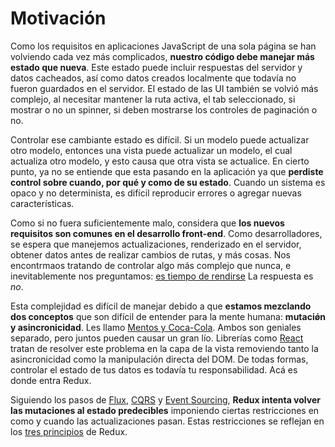 # Motivación

Como los requisitos en aplicaciones JavaScript de una sola página se han volviendo cada vez más complicados, **nuestro código debe manejar más estado que nueva**. Este estado puede incluir respuestas del servidor y datos cacheados, así como datos creados localmente que todavía no fueron guardados en el servidor. El estado de las UI también se volvió más complejo, al necesitar mantener la ruta activa, el tab seleccionado, si mostrar o no un spinner, si deben mostrarse los controles de paginación o no.

Controlar ese cambiante estado es difícil. Si un modelo puede actualizar otro modelo, entonces una vista puede actualizar un modelo, el cual actualiza otro modelo, y esto causa que otra vista se actualice. En cierto punto, ya no se entiende que esta pasando en la aplicación ya que **perdiste control sobre cuando, por qué y como de su estado**. Cuando un sistema es opaco y no determinista, es difícil reproducir errores o agregar nuevas características.

Como si no fuera suficientemente malo, considera que **los nuevos requisitos son comunes en el desarrollo front-end**. Como desarrolladores, se espera que manejemos actualizaciones, renderizado en el servidor, obtener datos antes de realizar cambios de rutas, y más cosas. Nos encontrmaos tratando de controlar algo más complejo que nunca, e inevitablemente nos preguntamos: [es tiempo de rendirse](http://www.quirksmode.org/blog/archives/2015/07/stop_pushing_th.html) La respuesta es _no_.

Esta complejidad es difícil de manejar debido a que **estamos mezclando dos conceptos** que son difícil de entender para la mente humana: **mutaciǿn y asincronicidad**. Les llamo [Mentos y Coca-Cola](https://en.wikipedia.org/wiki/Diet_Coke_and_Mentos_eruption). Ambos son geniales separado, pero juntos pueden causar un gran lío. Librerías como [React](http://facebook.github.io/react) tratan de resolver este problema en la capa de la vista removiendo tanto la asincronicidad como la manipulación directa del DOM. De todas formas, controlar el estado de tus datos es todavía tu responsabilidad. Acá es donde entra Redux.

Siguiendo los pasos de [Flux](http://facebook.github.io/flux), [CQRS](http://martinfowler.com/bliki/CQRS.html) y [Event Sourcing](http://martinfowler.com/eaaDev/EventSourcing.html), **Redux intenta volver las mutaciones al estado predecibles** imponiendo ciertas restricciones en como y cuando las actualizaciones pasan. Estas restricciones se reflejan en los [tres principios](./tres-principios.md) de Redux.
